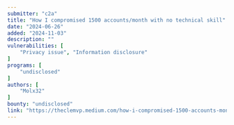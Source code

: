 ```yaml
---
submitter: "c2a"
title: "How I compromised 1500 accounts/month with no technical skill"
date: "2024-06-26"
added: "2024-11-03"
description: ""
vulnerabilities: [
    "Privacy issue", "Information disclosure"
]
programs: [
    "undisclosed"
]
authors: [
    "Molx32"
]
bounty: "undisclosed"
link: "https://theclemvp.medium.com/how-i-compromised-1500-accounts-month-with-no-technical-skill-6a83ecd5c8eb"
---
```




